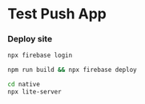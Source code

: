 # Test Push App

### Deploy site

```bash
npx firebase login

npm run build && npx firebase deploy
```

```bash
cd native
npx lite-server
```